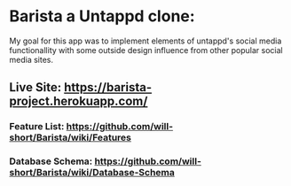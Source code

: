 
# Barista a Untappd clone:
My goal for this app was to implement elements of untappd's social media functionallity with some outside design influence from other popular social media sites.  

## Live Site: https://barista-project.herokuapp.com/

### Feature List: https://github.com/will-short/Barista/wiki/Features

### Database Schema: https://github.com/will-short/Barista/wiki/Database-Schema

